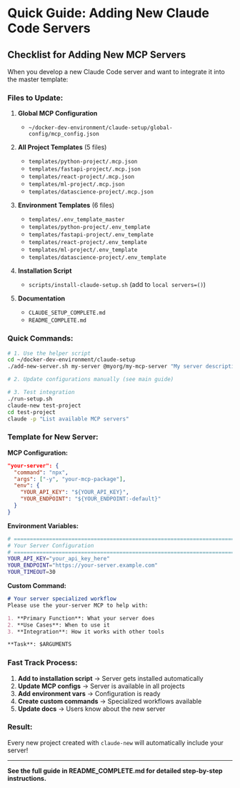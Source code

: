 #  Quick Guide: Adding New Claude Code Servers

##  **Checklist for Adding New MCP Servers**

When you develop a new Claude Code server and want to integrate it into the master template:

###  **Files to Update:**

1. **Global MCP Configuration**
   - `~/docker-dev-environment/claude-setup/global-config/mcp_config.json`

2. **All Project Templates** (5 files)
   - `templates/python-project/.mcp.json`
   - `templates/fastapi-project/.mcp.json`
   - `templates/react-project/.mcp.json`
   - `templates/ml-project/.mcp.json`
   - `templates/datascience-project/.mcp.json`

3. **Environment Templates** (6 files)
   - `templates/.env_template_master`
   - `templates/python-project/.env_template`
   - `templates/fastapi-project/.env_template`
   - `templates/react-project/.env_template`
   - `templates/ml-project/.env_template`
   - `templates/datascience-project/.env_template`

4. **Installation Script**
   - `scripts/install-claude-setup.sh` (add to `local servers=()`)

5. **Documentation**
   - `CLAUDE_SETUP_COMPLETE.md`
   - `README_COMPLETE.md`

###  **Quick Commands:**

```bash
# 1. Use the helper script
cd ~/docker-dev-environment/claude-setup
./add-new-server.sh my-server @myorg/my-mcp-server "My server description"

# 2. Update configurations manually (see main guide)

# 3. Test integration
./run-setup.sh
claude-new test-project
cd test-project
claude -p "List available MCP servers"
```

###  **Template for New Server:**

**MCP Configuration:**
```json
"your-server": {
  "command": "npx",
  "args": ["-y", "your-mcp-package"],
  "env": {
    "YOUR_API_KEY": "${YOUR_API_KEY}",
    "YOUR_ENDPOINT": "${YOUR_ENDPOINT:-default}"
  }
}
```

**Environment Variables:**
```bash
# =============================================================================
# Your Server Configuration
# =============================================================================
YOUR_API_KEY="your_api_key_here"
YOUR_ENDPOINT="https://your-server.example.com"
YOUR_TIMEOUT=30
```

**Custom Command:**
```markdown
# Your server specialized workflow
Please use the your-server MCP to help with:

1. **Primary Function**: What your server does
2. **Use Cases**: When to use it
3. **Integration**: How it works with other tools

**Task**: $ARGUMENTS
```

###  **Fast Track Process:**

1. **Add to installation script** → Server gets installed automatically
2. **Update MCP configs** → Server is available in all projects
3. **Add environment vars** → Configuration is ready
4. **Create custom commands** → Specialized workflows available
5. **Update docs** → Users know about the new server

###  **Result:**
Every new project created with `claude-new` will automatically include your server!

---

**See the full guide in README_COMPLETE.md for detailed step-by-step instructions.**
